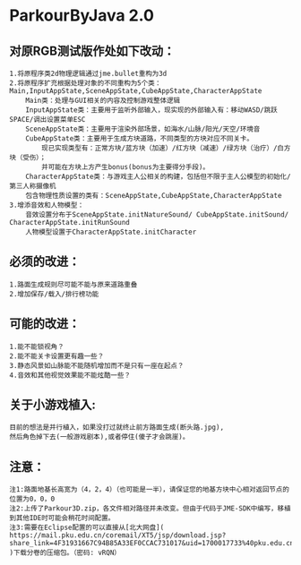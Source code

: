 # ParkourByJava 2.0

## 对原RGB测试版作处如下改动：  
	1.将原程序类2d物理逻辑通过jme.bullet重构为3d  
	2.将原程序扩充根据处理对象的不同重构为5个类：Main,InputAppState,SceneAppState,CubeAppState,CharacterAppState  
		Main类：处理与GUI相关的内容及控制游戏整体逻辑  
		InputAppState类：主要用于监听外部输入，现实现的外部输入有：移动WASD/跳跃SPACE/调出设置菜单ESC  
		SceneAppState类：主要用于渲染外部场景，如海水/山脉/阳光/天空/环境音  
		CubeAppState类：主要用于生成方块道路，不同类型的方块对应不同关卡。  
			现已实现类型有：正常方块/蓝方块（加速）/红方块（减速）/绿方块（治疗）/白方块（受伤）； 
			并可能在方块上方产生bonus(bonus为主要得分手段)。  
		CharacterAppState类：与游戏主人公相关的构建，包括但不限于主人公模型的初始化/第三人称摄像机  
		包含物理性质设置的类有：SceneAppState,CubeAppState,CharacterAppState  
	3.增添音效和人物模型：  
		音效设置分布于SceneAppState.initNatureSound/ CubeAppState.initSound/ CharacterAppState.initRunSound  
		人物模型设置于CharacterAppState.initCharacter  

## 必须的改进：  
	1.路面生成规则尽可能不能与原来道路重叠  
	2.增加保存/载入/排行榜功能  

## 可能的改进：  
	1.能不能锁视角？  
	2.能不能关卡设置更有趣一些？  
	3.静态风景如山脉能不能随机增加而不是只有一座在起点？  
	4.音效和其他视觉效果能不能炫酷一些？  

## 关于小游戏植入:  
	目前的想法是并行植入，如果没打过就终止前方路面生成(断头路.jpg),  
	然后角色掉下去(一般游戏剧本),或者停住(傻子才会跳崖)。  

## 注意：  
	注1:路面地基长高宽为（4，2，4）（也可能是一半），请保证您的地基方块中心相对返回节点的位置为0，0，0  
	注2:上传了Parkour3D.zip，各文件相对路径并未改变。但由于代码于JME-SDK中编写，移植到其他IDE时可能会稍花时间配置。  
	注3:需要在Eclipse配置的可以直接从[北大网盘]( https://mail.pku.edu.cn/coremail/XT5/jsp/download.jsp?share_link=4F31931667C94B85A33EF0CCAC731017&uid=1700017733%40pku.edu.cn )下载分卷的压缩包。（密码: vRQN）
